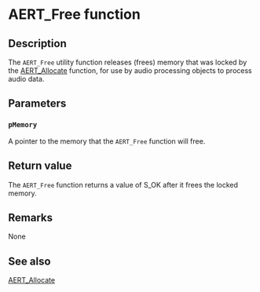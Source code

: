 # AERT_Free function

## Description

The `AERT_Free` utility function releases (frees) memory that was locked by the [AERT_Allocate](https://learn.microsoft.com/windows/desktop/api/baseaudioprocessingobject/nf-baseaudioprocessingobject-aert_allocate) function, for use by audio processing objects to process audio data.

## Parameters

### `pMemory`

A pointer to the memory that the `AERT_Free` function will free.

## Return value

The `AERT_Free` function returns a value of S_OK after it frees the locked memory.

## Remarks

None

## See also

[AERT_Allocate](https://learn.microsoft.com/windows/desktop/api/baseaudioprocessingobject/nf-baseaudioprocessingobject-aert_allocate)
